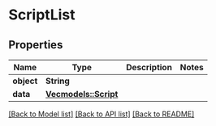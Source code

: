# ScriptList

## Properties

Name | Type | Description | Notes
------------ | ------------- | ------------- | -------------
**object** | **String** |  | 
**data** | [**Vec<models::Script>**](Script.md) |  | 

[[Back to Model list]](../README.md#documentation-for-models) [[Back to API list]](../README.md#documentation-for-api-endpoints) [[Back to README]](../README.md)



